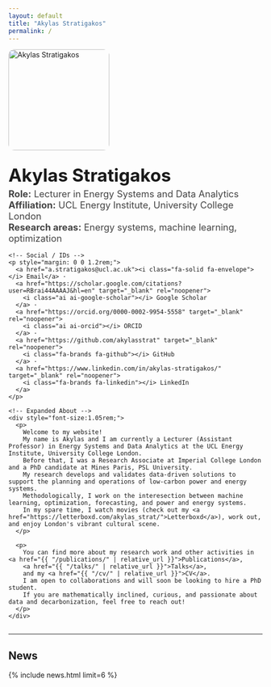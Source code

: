 ```yaml
---
layout: default
title: "Akylas Stratigakos"
permalink: /
---
```


<div class="hero" style="display:flex; gap:28px; align-items:flex-start; flex-wrap:wrap;">
  <img src="{{ "/assets/img/profile.jpg" | relative_url }}" alt="Akylas Stratigakos" style="width:200px; border-radius:12px;">

  <div style="min-width:300px; flex:1;">
    <h1 style="margin:0; font-size:2.2rem;">Akylas Stratigakos</h1>
    <p style="margin:.3rem 0 1rem; font-size:1.15rem; color:#444;">
      <strong>Role:</strong> Lecturer in Energy Systems and Data Analytics <br>
      <strong>Affiliation:</strong> UCL Energy Institute, University College London <br>
      <strong>Research areas:</strong> Energy systems, machine learning, optimization
    </p>

    <!-- Social / IDs -->
    <p style="margin: 0 0 1.2rem;">
      <a href="a.stratigakos@ucl.ac.uk"><i class="fa-solid fa-envelope"></i> Email</a> ·
      <a href="https://scholar.google.com/citations?user=RBrai44AAAAJ&hl=en" target="_blank" rel="noopener">
        <i class="ai ai-google-scholar"></i> Google Scholar
      </a> ·
      <a href="https://orcid.org/0000-0002-9954-5558" target="_blank" rel="noopener">
        <i class="ai ai-orcid"></i> ORCID
      </a> ·
      <a href="https://github.com/akylasstrat" target="_blank" rel="noopener">
        <i class="fa-brands fa-github"></i> GitHub
      </a> ·
      <a href="https://www.linkedin.com/in/akylas-stratigakos/" target="_blank" rel="noopener">
        <i class="fa-brands fa-linkedin"></i> LinkedIn
      </a>
    </p>

    <!-- Expanded About -->
    <div style="font-size:1.05rem;">
      <p>
        Welcome to my website! 
        My name is Akylas and I am currently a Lecturer (Assistant Professor) in Energy Systems and Data Analytics at the UCL Energy Institute, University College London. 
        Before that, I was a Research Associate at Imperial College London and a PhD candidate at Mines Paris, PSL University.
        My research develops and validates data-driven solutions to support the planning and operations of low-carbon power and energy systems.
        Methodologically, I work on the interesection between machine learning, optimization, forecasting, and power and energy systems.
        In my spare time, I watch movies (check out my <a href="https://letterboxd.com/akylas_strat/">Letterboxd</a>), work out, and enjoy London's vibrant cultural scene.
      </p>
      
      <p>
        You can find more about my research work and other activities in <a href="{{ "/publications/" | relative_url }}">Publications</a>,
        <a href="{{ "/talks/" | relative_url }}">Talks</a>,
        and my <a href="{{ "/cv/" | relative_url }}">CV</a>.
        I am open to collaborations and will soon be looking to hire a PhD student. 
        If you are mathematically inclined, curious, and passionate about data and decarbonization, feel free to reach out!
      </p>
    </div>
  </div>
</div>

<hr>

## News
{% include news.html limit=6 %}

